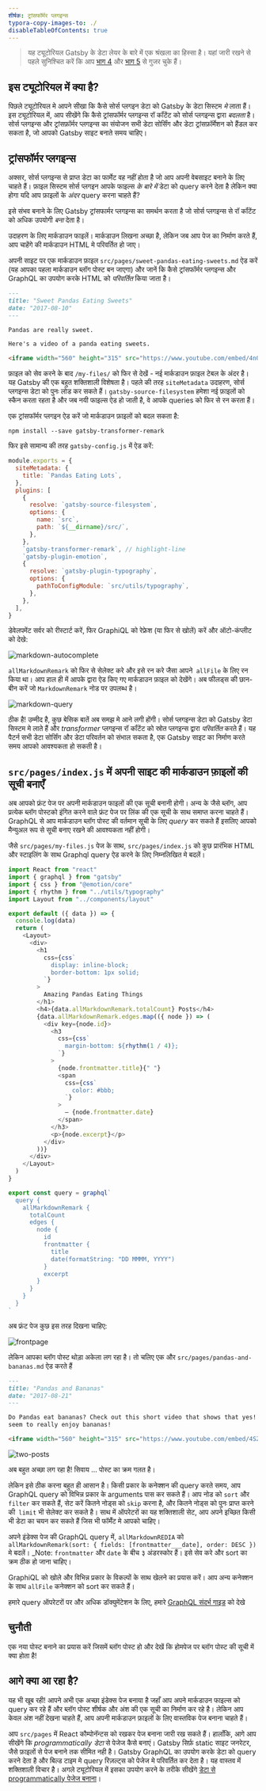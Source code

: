 ```yaml
---
शीर्षक: ट्रांसफॉर्मर प्लगइन्स
typora-copy-images-to: ./
disableTableOfContents: true
---
```


> यह ट्यूटोरियल Gatsby के डेटा लेयर के बारे में एक श्रंखला का हिस्सा है। यहां जारी रखने से पहले सुनिश्चित करें कि आप [भाग 4](/tutorial/part-four/) और [भाग 5](/tutorial/part-five/) से गुजर चुके हैं।

## इस ट्यूटोरियल में क्या है?

पिछले ट्यूटोरियल मे आपने सीखा कि कैसे सोर्स प्लगइन डेटा को Gatsby के डेटा सिस्टम _मे_ लाता हैं। इस ट्यूटोरियल में, आप सीखेंगे कि कैसे ट्रांसफॉर्मर प्लगइन्स रॉ कॉंटेंट को सोर्स प्लगइन्स द्वारा _बदलता_ है। सोर्स प्लगइन्स और ट्रांसफ़ॉर्मर प्लगइन्स का संयोजन सभी डेटा सोर्सिंग और डेटा ट्रांसफ़ॉर्मेशन को हैंडल कर सकता है, जो आपको Gatsby साइट बनाते समय चाहिए।

## ट्रांसफॉर्मर प्लगइन्स

अक्सर, सोर्स प्लगइन्स से प्राप्त डेटा का फार्मेट वह नहीं होता है जो आप अपनी वेबसाइट बनाने के लिए चाहते हैं। फ़ाइल सिस्टम सोर्स प्लगइन आपके फाइल्स _के बारे में_ डेटा को query करने देता है लेकिन क्या होगा यदि आप फ़ाइलों के _अंदर_ query करना चाहते हैं?

इसे संभव बनाने के लिए Gatsby ट्रांसफार्मर प्लगइन्स का समर्थन करता है जो सोर्स प्लगइन्स से रॉ कॉंटेंट को अधिक उपयोगी _बना_ देता है।

उदाहरण के लिए मार्कडाउन फाइलें। मार्कडाउन लिखना अच्छा है, लेकिन जब आप पेज का निर्माण करते हैं, आप चाहेंगे की मार्कडाउन HTML मे परिवर्तित हो जाए।

अपनी साइट पर एक मार्कडाउन फ़ाइल 
`src/pages/sweet-pandas-eating-sweets.md` ऐड करें (यह आपका पहला मार्कडाउन ब्लॉग पोस्ट बन जाएगा) और जानें कि कैसे ट्रांसफॉर्मर प्लगइन्स और GraphQL का उपयोग करके HTML को _परिवर्तित_ किया जाता है।

```markdown:title=src/pages/sweet-pandas-eating-sweets.md
---
title: "Sweet Pandas Eating Sweets"
date: "2017-08-10"
---

Pandas are really sweet.

Here's a video of a panda eating sweets.

<iframe width="560" height="315" src="https://www.youtube.com/embed/4n0xNbfJLR8" frameborder="0" allowfullscreen></iframe>
```

फ़ाइल को सेव करने के बाद `/my-files/` को फिर से देखें - नई मार्कडाउन फ़ाइल टेबल के अंदर है। यह Gatsby की एक बहुत शक्तिशाली विशेषता है। पहले की तरह
`siteMetadata` उदाहरण, सोर्स प्लगइन्स डेटा को पुनः लोड कर सकते हैं।
`gatsby-source-filesystem` हमेशा नई फ़ाइलों को स्कैन करता रहता है और जब नयी फाइल्स ऐड हो जाती है, वे आपके queries को फिर से रन करता हैं।

एक ट्रांसफॉर्मर प्लगइन ऐड करें जो मार्कडाउन फ़ाइलों को बदल सकता है:

```shell
npm install --save gatsby-transformer-remark
```

फिर इसे सामान्य की तरह `gatsby-config.js` में ऐड करें:

```javascript:title=gatsby-config.js
module.exports = {
  siteMetadata: {
    title: `Pandas Eating Lots`,
  },
  plugins: [
    {
      resolve: `gatsby-source-filesystem`,
      options: {
        name: `src`,
        path: `${__dirname}/src/`,
      },
    },
    `gatsby-transformer-remark`, // highlight-line
    `gatsby-plugin-emotion`,
    {
      resolve: `gatsby-plugin-typography`,
      options: {
        pathToConfigModule: `src/utils/typography`,
      },
    },
  ],
}
```

डेवेलपमेंट सर्वर को रीस्टार्ट करें, फिर GraphiQL को रेफ्रेश (या फिर से खोलें) करें और ऑटो-कंप्लीट को देखे:

![markdown-autocomplete](markdown-autocomplete.png)

`allMarkdownRemark` को फिर से सेलेक्ट करे और इसे रन करे जैसा आपने` allFile` के लिए रन किया था। आप हाल ही में आपके द्वारा ऐड किए गए मार्कडाउन फ़ाइल को देखेंगे। अब फीलड्स की छान-बीन करें जो `MarkdownRemark` नोड पर उपलब्ध है।

![markdown-query](markdown-query.png)

ठीक है! उम्मीद है, कुछ बेसिक बातें अब समझ मे आने लगी होंगी। सोर्स प्लगइन्स डेटा को Gatsby डेटा सिस्टम मे लाते हैं और _transformer_ प्लगइन्स रॉ कॉंटेंट को स्रोत प्लगइन्स द्वारा _परिवर्तित_ करते हैं। यह पैटर्न सभी डेटा सोर्सिंग और डेटा परिवर्तन को संभाल सकता है, एक Gatsby साइट का निर्माण करते समय आपको आवश्यकता हो सकती है।

## `src/pages/index.js` में अपनी साइट की मार्कडाउन फ़ाइलों की सूची बनाएँ

अब आपको फ्रंट पेज पर अपनी मार्कडाउन फाइलों की एक सूची बनानी होगी। अन्य के जैसे
ब्लॉग, आप प्रत्येक ब्लॉग पोस्टको इंगित करने वाले फ्रंट पेज पर लिंक की एक सूची के साथ समाप्त करना चाहते हैं। GraphQL से आप मार्कडाउन ब्लॉग पोस्ट की वर्तमान सूची के लिए _query_ कर सकते हैं इसलिए आपको मैन्युअल रूप से सूची बनाए रखने की आवश्यकता नहीं होगी।

जैसे `src/pages/my-files.js` पेज के साथ, `src/pages/index.js` को 
कुछ प्रारंभिक HTML और स्टाइलिंग के साथ Graphql query ऐड करने के लिए निम्नलिखित मे बदलें।

```jsx:title=src/pages/index.js
import React from "react"
import { graphql } from "gatsby"
import { css } from "@emotion/core"
import { rhythm } from "../utils/typography"
import Layout from "../components/layout"

export default ({ data }) => {
  console.log(data)
  return (
    <Layout>
      <div>
        <h1
          css={css`
            display: inline-block;
            border-bottom: 1px solid;
          `}
        >
          Amazing Pandas Eating Things
        </h1>
        <h4>{data.allMarkdownRemark.totalCount} Posts</h4>
        {data.allMarkdownRemark.edges.map(({ node }) => (
          <div key={node.id}>
            <h3
              css={css`
                margin-bottom: ${rhythm(1 / 4)};
              `}
            >
              {node.frontmatter.title}{" "}
              <span
                css={css`
                  color: #bbb;
                `}
              >
                — {node.frontmatter.date}
              </span>
            </h3>
            <p>{node.excerpt}</p>
          </div>
        ))}
      </div>
    </Layout>
  )
}

export const query = graphql`
  query {
    allMarkdownRemark {
      totalCount
      edges {
        node {
          id
          frontmatter {
            title
            date(formatString: "DD MMMM, YYYY")
          }
          excerpt
        }
      }
    }
  }
`
```

अब फ्रंट पेज कुछ इस तरह दिखना चाहिए:

![frontpage](frontpage.png)

लेकिन आपका ब्लॉग पोस्ट थोड़ा अकेला लग रहा है। तो चलिए एक और 
`src/pages/pandas-and-bananas.md` ऐड करते हैं

```markdown:title=src/pages/pandas-and-bananas.md
---
title: "Pandas and Bananas"
date: "2017-08-21"
---

Do Pandas eat bananas? Check out this short video that shows that yes! pandas do
seem to really enjoy bananas!

<iframe width="560" height="315" src="https://www.youtube.com/embed/4SZl1r2O_bY" frameborder="0" allowfullscreen></iframe>
```

![two-posts](two-posts.png)

अब बहुत अच्छा लग रहा है! सिवाय ... पोस्ट का क्रम गलत है।

लेकिन इसे ठीक करना बहुत ही आसान है। किसी प्रकार के कनेक्शन की query करते समय, आप GraphQL query को विभिन्न प्रकार के arguments पास कर सकते हैं। आप नोड को `sort` और `filter` कर सकते हैं, सेट करें कितने नोड्स को `skip` करना है, और कितने नोड्स को पुनः प्राप्त करने की` limit` भी सेलेक्ट कर सकते है। साथ में ऑपरेटरों का यह शक्तिशाली सेट, आप अपने इच्छित किसी भी डेटा का चयन कर सकते हैं जिस भी फॉर्मॅट मे आपको चाहिए।

अपने इंडेक्स पेज की GraphQL query में, `allMarkdownREDIA` को `allMarkdownRemark(sort: { fields: [frontmatter___date], order: DESC })` मे बदलें। _Note: `frontmatter` और `date` के बीच ३ अंडरस्कोर हैं। इसे सेव करे और sort का क्रम ठीक हो जाना चाहिए।

GraphiQL को खोले और विभिन्न प्रकार के विकल्पों के साथ खेलने का प्रयास करें। आप अन्य कनेक्शन के साथ `allFile` कनेक्शन को sort कर सकते हैं।

हमारे query ऑपरेटरों पर और अधिक डॉक्युमेंटेशन के लिए, हमारे [GraphQL संदर्भ गाइड](/docs/graphql-reference/) को देखे

## चुनौती

एक नया पोस्ट बनाने का प्रयास करें जिसमें ब्लॉग पोस्ट हो और देखें कि होमपेज पर ब्लॉग पोस्ट की सूची में क्या होता है!

## आगे क्या आ रहा है?

यह भी खूब रही! आपने अभी एक अच्छा इंडेक्स पेज बनाया है जहाँ आप अपने मार्कडाउन फाइल्स को query कर रहे हैं और ब्लॉग पोस्ट शीर्षक और अंश की एक सूची का निर्माण कर रहे है। लेकिन आप केवल अंश नहीं देखना चाहते हैं, आप अपनी मार्कडाउन फ़ाइलों के लिए वास्तविक पेज बनाना चाहते हैं।

आप `src/pages` में React कौम्पोनॅन्टस को रखकर पेज बनाना जारी रख सकते हैं। हालाँकि, आगे आप सीखेंगे कि _programmatically_ _डेटा_ से पेजेज कैसे बनाएं। Gatsby सिर्फ़ static साइट जनरेटर, जैसे फ़ाइलों से पेज बनाने तक सीमित नही है। Gatsby GraphQL का उपयोग करके डेटा को query करने देता है और बिल्ड टाइम मे query रिज़ल्ट्स को पेजेज मे परिवर्तित कर देता है। यह वास्तव में शक्तिशाली विचार है। अगले ट्यूटोरियल में इसका उपयोग करने के तरीके सीखेंगे [डेटा से programmatically पेजेज बनाना](/tutorial/part-seven/)।